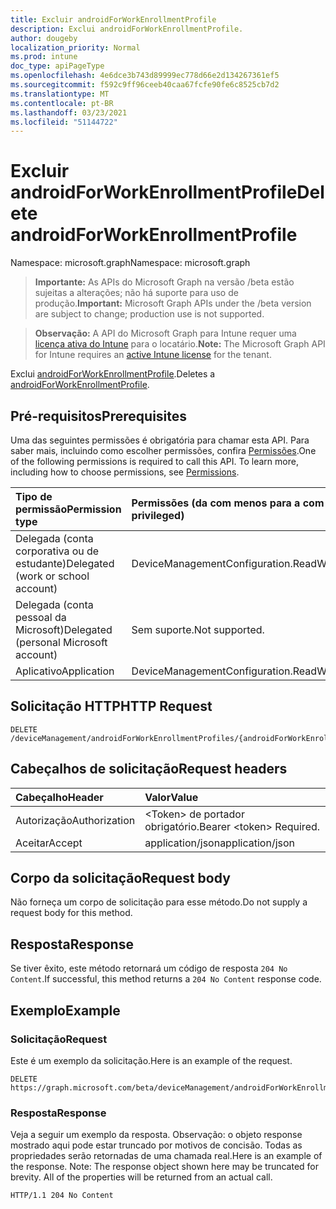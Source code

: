 ```yaml
---
title: Excluir androidForWorkEnrollmentProfile
description: Exclui androidForWorkEnrollmentProfile.
author: dougeby
localization_priority: Normal
ms.prod: intune
doc_type: apiPageType
ms.openlocfilehash: 4e6dce3b743d89999ec778d66e2d134267361ef5
ms.sourcegitcommit: f592c9ff96ceeb40caa67fcfe90fe6c8525cb7d2
ms.translationtype: MT
ms.contentlocale: pt-BR
ms.lasthandoff: 03/23/2021
ms.locfileid: "51144722"
---
```

# <a name="delete-androidforworkenrollmentprofile"></a><span data-ttu-id="6c143-103">Excluir androidForWorkEnrollmentProfile</span><span class="sxs-lookup"><span data-stu-id="6c143-103">Delete androidForWorkEnrollmentProfile</span></span>

<span data-ttu-id="6c143-104">Namespace: microsoft.graph</span><span class="sxs-lookup"><span data-stu-id="6c143-104">Namespace: microsoft.graph</span></span>

> <span data-ttu-id="6c143-105">**Importante:** As APIs do Microsoft Graph na versão /beta estão sujeitas a alterações; não há suporte para uso de produção.</span><span class="sxs-lookup"><span data-stu-id="6c143-105">**Important:** Microsoft Graph APIs under the /beta version are subject to change; production use is not supported.</span></span>

> <span data-ttu-id="6c143-106">**Observação:** A API do Microsoft Graph para Intune requer uma [licença ativa do Intune](https://go.microsoft.com/fwlink/?linkid=839381) para o locatário.</span><span class="sxs-lookup"><span data-stu-id="6c143-106">**Note:** The Microsoft Graph API for Intune requires an [active Intune license](https://go.microsoft.com/fwlink/?linkid=839381) for the tenant.</span></span>

<span data-ttu-id="6c143-107">Exclui [androidForWorkEnrollmentProfile](../resources/intune-androidforwork-androidforworkenrollmentprofile.md).</span><span class="sxs-lookup"><span data-stu-id="6c143-107">Deletes a [androidForWorkEnrollmentProfile](../resources/intune-androidforwork-androidforworkenrollmentprofile.md).</span></span>

## <a name="prerequisites"></a><span data-ttu-id="6c143-108">Pré-requisitos</span><span class="sxs-lookup"><span data-stu-id="6c143-108">Prerequisites</span></span>
<span data-ttu-id="6c143-p101">Uma das seguintes permissões é obrigatória para chamar esta API. Para saber mais, incluindo como escolher permissões, confira [Permissões](/graph/permissions-reference).</span><span class="sxs-lookup"><span data-stu-id="6c143-p101">One of the following permissions is required to call this API. To learn more, including how to choose permissions, see [Permissions](/graph/permissions-reference).</span></span>

|<span data-ttu-id="6c143-111">Tipo de permissão</span><span class="sxs-lookup"><span data-stu-id="6c143-111">Permission type</span></span>|<span data-ttu-id="6c143-112">Permissões (da com menos para a com mais privilégios)</span><span class="sxs-lookup"><span data-stu-id="6c143-112">Permissions (from least to most privileged)</span></span>|
|:---|:---|
|<span data-ttu-id="6c143-113">Delegada (conta corporativa ou de estudante)</span><span class="sxs-lookup"><span data-stu-id="6c143-113">Delegated (work or school account)</span></span>|<span data-ttu-id="6c143-114">DeviceManagementConfiguration.ReadWrite.All</span><span class="sxs-lookup"><span data-stu-id="6c143-114">DeviceManagementConfiguration.ReadWrite.All</span></span>|
|<span data-ttu-id="6c143-115">Delegada (conta pessoal da Microsoft)</span><span class="sxs-lookup"><span data-stu-id="6c143-115">Delegated (personal Microsoft account)</span></span>|<span data-ttu-id="6c143-116">Sem suporte.</span><span class="sxs-lookup"><span data-stu-id="6c143-116">Not supported.</span></span>|
|<span data-ttu-id="6c143-117">Aplicativo</span><span class="sxs-lookup"><span data-stu-id="6c143-117">Application</span></span>|<span data-ttu-id="6c143-118">DeviceManagementConfiguration.ReadWrite.All</span><span class="sxs-lookup"><span data-stu-id="6c143-118">DeviceManagementConfiguration.ReadWrite.All</span></span>|

## <a name="http-request"></a><span data-ttu-id="6c143-119">Solicitação HTTP</span><span class="sxs-lookup"><span data-stu-id="6c143-119">HTTP Request</span></span>
<!-- {
  "blockType": "ignored"
}
-->
``` http
DELETE /deviceManagement/androidForWorkEnrollmentProfiles/{androidForWorkEnrollmentProfileId}
```

## <a name="request-headers"></a><span data-ttu-id="6c143-120">Cabeçalhos de solicitação</span><span class="sxs-lookup"><span data-stu-id="6c143-120">Request headers</span></span>
|<span data-ttu-id="6c143-121">Cabeçalho</span><span class="sxs-lookup"><span data-stu-id="6c143-121">Header</span></span>|<span data-ttu-id="6c143-122">Valor</span><span class="sxs-lookup"><span data-stu-id="6c143-122">Value</span></span>|
|:---|:---|
|<span data-ttu-id="6c143-123">Autorização</span><span class="sxs-lookup"><span data-stu-id="6c143-123">Authorization</span></span>|<span data-ttu-id="6c143-124">&lt;Token&gt; de portador obrigatório.</span><span class="sxs-lookup"><span data-stu-id="6c143-124">Bearer &lt;token&gt; Required.</span></span>|
|<span data-ttu-id="6c143-125">Aceitar</span><span class="sxs-lookup"><span data-stu-id="6c143-125">Accept</span></span>|<span data-ttu-id="6c143-126">application/json</span><span class="sxs-lookup"><span data-stu-id="6c143-126">application/json</span></span>|

## <a name="request-body"></a><span data-ttu-id="6c143-127">Corpo da solicitação</span><span class="sxs-lookup"><span data-stu-id="6c143-127">Request body</span></span>
<span data-ttu-id="6c143-128">Não forneça um corpo de solicitação para esse método.</span><span class="sxs-lookup"><span data-stu-id="6c143-128">Do not supply a request body for this method.</span></span>

## <a name="response"></a><span data-ttu-id="6c143-129">Resposta</span><span class="sxs-lookup"><span data-stu-id="6c143-129">Response</span></span>
<span data-ttu-id="6c143-130">Se tiver êxito, este método retornará um código de resposta `204 No Content`.</span><span class="sxs-lookup"><span data-stu-id="6c143-130">If successful, this method returns a `204 No Content` response code.</span></span>

## <a name="example"></a><span data-ttu-id="6c143-131">Exemplo</span><span class="sxs-lookup"><span data-stu-id="6c143-131">Example</span></span>

### <a name="request"></a><span data-ttu-id="6c143-132">Solicitação</span><span class="sxs-lookup"><span data-stu-id="6c143-132">Request</span></span>
<span data-ttu-id="6c143-133">Este é um exemplo da solicitação.</span><span class="sxs-lookup"><span data-stu-id="6c143-133">Here is an example of the request.</span></span>
``` http
DELETE https://graph.microsoft.com/beta/deviceManagement/androidForWorkEnrollmentProfiles/{androidForWorkEnrollmentProfileId}
```

### <a name="response"></a><span data-ttu-id="6c143-134">Resposta</span><span class="sxs-lookup"><span data-stu-id="6c143-134">Response</span></span>
<span data-ttu-id="6c143-p102">Veja a seguir um exemplo da resposta. Observação: o objeto response mostrado aqui pode estar truncado por motivos de concisão. Todas as propriedades serão retornadas de uma chamada real.</span><span class="sxs-lookup"><span data-stu-id="6c143-p102">Here is an example of the response. Note: The response object shown here may be truncated for brevity. All of the properties will be returned from an actual call.</span></span>
``` http
HTTP/1.1 204 No Content
```




